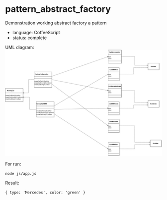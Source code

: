 # pattern_abstract_factory
Demonstration working abstract factory a pattern

* language: CoffeeScript
* status: complete

UML diagram:
![Image alt](https://github.com/DenQ/pattern_abstract_factory/raw/master/uml/pattern_abstract_factory.jpg)

For run:
```
node js/app.js
```
Result:
```
{ type: 'Mercedes', color: 'green' }
```
